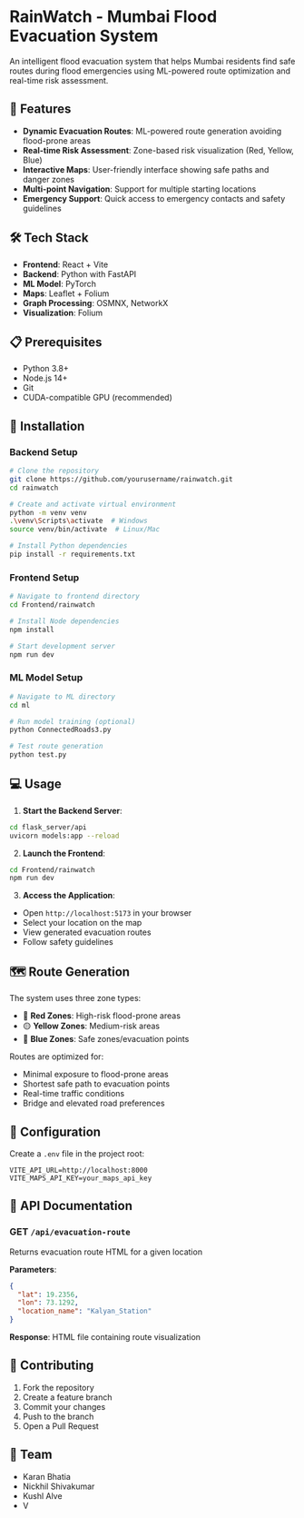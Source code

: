 # RainWatch - Mumbai Flood Evacuation System

An intelligent flood evacuation system that helps Mumbai residents find safe routes during flood emergencies using ML-powered route optimization and real-time risk assessment.

## 🌟 Features

- **Dynamic Evacuation Routes**: ML-powered route generation avoiding flood-prone areas
- **Real-time Risk Assessment**: Zone-based risk visualization (Red, Yellow, Blue)
- **Interactive Maps**: User-friendly interface showing safe paths and danger zones
- **Multi-point Navigation**: Support for multiple starting locations
- **Emergency Support**: Quick access to emergency contacts and safety guidelines

## 🛠️ Tech Stack

- **Frontend**: React + Vite
- **Backend**: Python with FastAPI
- **ML Model**: PyTorch
- **Maps**: Leaflet + Folium
- **Graph Processing**: OSMNX, NetworkX
- **Visualization**: Folium

## 📋 Prerequisites

- Python 3.8+
- Node.js 14+
- Git
- CUDA-compatible GPU (recommended)

## 🚀 Installation

### Backend Setup

```bash
# Clone the repository
git clone https://github.com/yourusername/rainwatch.git
cd rainwatch

# Create and activate virtual environment
python -m venv venv
.\venv\Scripts\activate  # Windows
source venv/bin/activate  # Linux/Mac

# Install Python dependencies
pip install -r requirements.txt
```

### Frontend Setup

```bash
# Navigate to frontend directory
cd Frontend/rainwatch

# Install Node dependencies
npm install

# Start development server
npm run dev
```

### ML Model Setup

```bash
# Navigate to ML directory
cd ml

# Run model training (optional)
python ConnectedRoads3.py

# Test route generation
python test.py
```

## 💻 Usage

1. **Start the Backend Server**:
```bash
cd flask_server/api
uvicorn models:app --reload
```

2. **Launch the Frontend**:
```bash
cd Frontend/rainwatch
npm run dev
```

3. **Access the Application**:
- Open `http://localhost:5173` in your browser
- Select your location on the map
- View generated evacuation routes
- Follow safety guidelines

## 🗺️ Route Generation

The system uses three zone types:
- 🔴 **Red Zones**: High-risk flood-prone areas
- 🟡 **Yellow Zones**: Medium-risk areas
- 🔵 **Blue Zones**: Safe zones/evacuation points

Routes are optimized for:
- Minimal exposure to flood-prone areas
- Shortest safe path to evacuation points
- Real-time traffic conditions
- Bridge and elevated road preferences

## 🔧 Configuration

Create a `.env` file in the project root:

```env
VITE_API_URL=http://localhost:8000
VITE_MAPS_API_KEY=your_maps_api_key
```

## 📖 API Documentation

### GET `/api/evacuation-route`
Returns evacuation route HTML for a given location

**Parameters**:
```json
{
  "lat": 19.2356,
  "lon": 73.1292,
  "location_name": "Kalyan_Station"
}
```

**Response**: HTML file containing route visualization

## 🤝 Contributing

1. Fork the repository
2. Create a feature branch
3. Commit your changes
4. Push to the branch
5. Open a Pull Request

## 👥 Team

- Karan Bhatia
- Nickhil Shivakumar
- Kushl Alve
- V